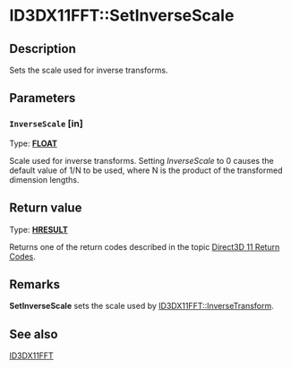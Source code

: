 # ID3DX11FFT::SetInverseScale

## Description

Sets the scale used for inverse transforms.

## Parameters

### `InverseScale` [in]

Type: **[FLOAT](https://learn.microsoft.com/windows/desktop/WinProg/windows-data-types)**

Scale used for inverse transforms. Setting *InverseScale* to 0 causes the default value of 1/N to be used,
where N is the product of the transformed dimension lengths.

## Return value

Type: **[HRESULT](https://learn.microsoft.com/windows/win32/com/structure-of-com-error-codes)**

Returns one of the return codes described in the topic [Direct3D 11 Return Codes](https://learn.microsoft.com/windows/desktop/direct3d11/d3d11-graphics-reference-returnvalues).

## Remarks

**SetInverseScale** sets the scale used by [ID3DX11FFT::InverseTransform](https://learn.microsoft.com/windows/desktop/api/d3dcsx/nf-d3dcsx-id3dx11fft-inversetransform).

## See also

[ID3DX11FFT](https://learn.microsoft.com/windows/desktop/api/d3dcsx/nn-d3dcsx-id3dx11fft)